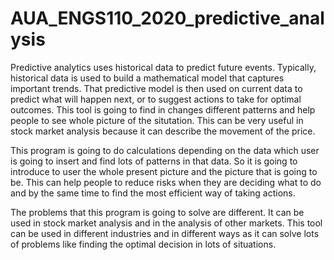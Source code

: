 # AUA_ENGS110_2020_predictive_analysis

Predictive analytics uses historical data to predict future events. Typically, historical data is used to build a mathematical model that captures important trends. That predictive model is then used on current data to predict what will happen next, or to suggest actions to take for optimal outcomes. This tool is going to find in changes different patterns and help people to see whole picture of the situtation. This can be very useful in stock market analysis because it can describe the movement of the price.

This program is going to do calculations depending on the data which user is going to insert and find lots of patterns in that data. So it is going to introduce to user the whole present picture and the picture that is going to be. This can help people to reduce risks when they are deciding what to do and by the same time to find the most efficient way of taking actions.

The problems that this program is going to solve are different. It can be used in stock market analysis and in the analysis of other markets. This tool can be used in different industries and in different ways as it can solve lots of problems like finding the optimal decision in lots of situations.

